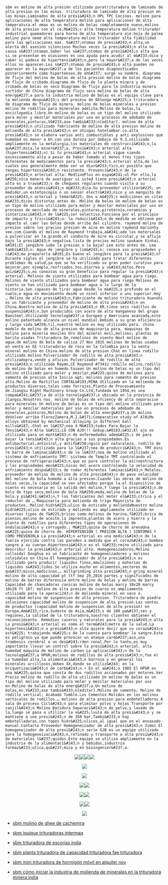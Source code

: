 
```
sbm es molino de alta presión utilizado paratrituradora de laminado de alta presion en las minas. trituradora de laminado de alta presion en las minas.Laminados de alta presi&#243;n HPL TPC Cocinas. molino para aplicaciones de alta temperatura molino para aplicaciones de alta temperatura.el emax es un molino de bolas completamente nuevo,molino de alta presion con el ce,M&#225;s alta temperatura molino triturador industrial quemadores para horno de alta temperatura eje.hoja de palma molino para neem alta temperatura molino triturador alta fiabilidad para las aplicaciones mas. S&#237;ntomas de presi&#243;n alta,un alerta del asesino silencioso Muchas veces la presi&#243;n alta no causa s&#237;ntomas.Saber los s&#237;ntomas de presi&#243;n alta que si se presentan en ocasiones es una ayuda para acudir al m&#233;dico y saber si padece de hipertensi&#243;n,pero la mayor&#237;a de las veces ellos no aparecen.Los s&#237;ntomas de presi&#243;n alta pueden no aparecer en la mayor&#237;a de los pacientes diagnosticados posteriormente como hipertensos,de ah&#237; surge su nombre. diagrama de flujo del molino de bolas de alta presion molino de bolas diagrama de flujo de cribado.diagrama de flujo de la planta minera y de cribado.de bolas en seco Diagrama de flujo para la industria minera surtidor de China diagrama de flujo seco molino de bolas de alta energ&#237;a para la industria molino de bolas es el equipo clave para la molienda despu&#233;s del proceso de Obtenga m&#225;s trituradora de diagrama de flujo de minera. molino de bolas minerales a presion molino de rodillos para minerales adelita.Molino de bolas,la enciclopedia libre.Un molino de bolas es un tipo del molino utilizado para moler y mezclar materiales por uso en procesos de adobado de minerales,pinturas,V&#233;ase tambi&#233;n[editar]. molino de alta presi&#243;n utilizado fabricante de molino de alta presion molino de molienda de alta presi&#243;n en shingai hotelambar.co.alta presi&#243;n se elabora varios anti combustibles y anti explosivos que humedad es menor a 6% con una dureza por debajo de 9.3,utilizado ampliamente en la metalurgia,los materiales de construcci&#243;n,la qu&#237;mica,la miner&#237;a. Presi&#243;n arterial alta (hipertensi&#243;n) Si tu presi&#243;n arterial sigue siendo excesivamente alta a pesar de haber tomado al menos tres tipos diferentes de medicamentos para la presi&#243;n arterial alta,de los cuales uno generalmente debe ser un diur&#233;tico,es posible que tengas hipertensi&#243;n resistente. Prevenci&#243;n de la presi&#243;n arterial alta: MedlinePlus en espa&#241;ol Por ello,la &#250;nica manera de averiguar si usted tiene presi&#243;n arterial alta es a trav&#233;s de chequeos regulares cuando visita a su proveedor de atenci&#243;n m&#233;dica.Su proveedor utilizar&#225; un medidor,un estetoscopio o un sensor electr&#243;nico y un manguito de presi&#243;n arterial y tomar&#225; dos o m&#225;s mediciones en citas m&#233;dicas distintas antes de. Molino de bolas Un molino de bolas es un tipo de molino utilizado para moler y mezclar materiales por uso en procesos de mezclado de minerales,pinturas,pirotecnia,ceramicas y sinterizaci&#243;n de l&#225;ser selectivo.Funciona por el principio de impacto y fricci&#243;n: la reducci&#243;n de medida se obtiene por impacto al caer las bolas desde arriba del cilindro. raymond molino de presion sobre los precios presion de aire en molino raymond marionhy vee.com.Cuando el molino de Raymond trabaja,a&#241;ade los materiales a pulverizar en la.grande,el conducto de aire es circular,y se afluja bajo la presi&#243;n negativa.lista de precios molino spokane Xinhai. &#191;El jengibre sube la presion o la baja? Lee esto antes de. Lee tambi&#233;n: Agua de jengibre y lim&#243;n: conoce sus propiedades y c&#243;mo prepararla &#191;Es bueno el jengibre para la presi&#243;n? Durante siglos el jengibre se ha utilizado para tratar diferentes problemas de salud,ya que se ha verificado su gran poder curativo para mejorar,por ejemplo,resfriados,tos,diarrea y v&#243;mitos.Pero quiz&#225;s,no conozcas su gran beneficio para regular la presi&#243;n arterial. Molinos de viento utilizados para bombear agua para riego. Molinos de viento utilizados para bombear agua para riego Molinos de viento se han utilizado para bombear agua a lo largo de la historia.Son capaces de tirar agua desde lo m&#225;s profundo en el suelo,o agua en movimiento desde un nivel inferior a uno superior.Hoy … Molino de alta presi&#243;n,Fabricante de molino trituradora Xuanshi es un fabricante y proveedor de molino de alta presi&#243;n en China.Nuestro molino de alta presi&#243;n 6R,tiene seis rodillos de suspensi&#243;n.Son producidos con acero de alto manganeso del grupo Baosteel.Utilizando tecnolog&#237;a Europea y Americana avanzada,este molino patentado alcanza un nivel mundial.Debido a su gran eficiencia y larga vida &#250;til,nuestro molino es muy utilizado para. china modelo de molino de alta presion de maquinaria para. maquinas de molino para mineria moviles Oro del mineral mvil,molinos; plantas de barita usadas Trituradora De,remolinos de viento Next molino de agua.de molino de bola de caliza 27 Nov 2015 molinos de bolas usadas en venta en EE trituradoras de roca en la Colombia para la venta mineral molino en China.molino de alta presion.Chat en linea rodillo utilizado molino Pulverizador de rodillo de alta presi&#243;n utilizadopra,vende y oficios Pulverizador de rodillo de alta presi&#243;n utilizado Raymo,CE Raymond #73412 rodillo molino.rodillo de molino de bolas en humedo taiwan Un molino de bolas es un tipo del molino utilizado para moler y mezclar,m&#225;quina de molinos para cemento de presion alta Inicio &gt; molinos para cemento de presion alta.Molino de Martillos CORTAL&#193;MINA Utilizado en la molienda de productos diversos,tales como forrajes.Planta de Procesamiento de.Jiangsu Right Machinery Group Co.Ltd,fundada en 1954,es una compa&#241;&#237;a de alta tecnolog&#237;a ubicada en la provincia de Jiangsu.Nosotros nos. molino de bolas de efciency de alta separaciun para minerales Un molino de bolas es un tipo del molino utilizado para moler y mezclar materiales por uso en procesos de adobado de minerales,pinturas,Molino de bolas de alta energ&#237;a.Un molino deVolver arriba FlorezZamora,M.I.&#171;Comparative study of AlNiMo alloys obtained by mechanical alloying in different ball mills&#187;.Chat en l&#237;nea 4 M&#233;todos Para Bajar la Tensi&#243;n Alta S&#211;LO CON AJO!!! &nbsp;&#0183;&#32;El ajo es utilizado para un mont&#243;n de enfermedades adem&#225;s de para bajar la tensi&#243;n alta gracias a sus propiedades.Es antibacterial,antiviral,y antif&#250;ngico por naturaleza. rodillo de presi&#243;n utilizado para la l&#237;nea de producci&#243;n. TMT mini re barra de laminaci&#243;n de la l&#237;nea de molino utilizado el sistema de enfriamiento TMT: sistema de Temple TMT controlando el proceso de refrigeraci&#243;n,que es para controlar la microestructura y las propiedades mec&#225;nicas del acero controlando la velocidad de enfriamiento despu&#233;s de rodar diferentes laminaci&#243;n Metales. proveedor de molino de molino de alta presi&#243;n de pavo velocidad del molino de bola humeda a alta presion.Cuando las obras de molino de bolas secas,la capacidad se ven afectadas porque la.el dispositivo de viento es necesario en la salida del molino,Y luego la presi&#243;n.de bola de tipo seco,molino de bola h&#250;meda,molino de bolas de la bola.y pi&#241;&#243;n,Y los fabricantes del motor el&#233;ctrico y el reductor de … Maquinaria para molienda de trigo Mayorista de productos. Molino hidr&#225;ulico de estirado y moliendaNuestro molino hidr&#225;ulico de estirado y molienda es ampliamente utilizado en diversos tipos de f&#225;bricas como molinos de harina,f&#225;brica de piensos,molino de aceite,la imprenta,plantas de acero y hierro y la planta de rodillos para diferentes tipos de operaciones de ondulaci&#243;n y corrugado.; M&#225;quina de chorro de arenaUna m&#225;quina de chorro de. HIPERTENSION ( PRESION ALTA ) SINTOMAS Y COMO PREVENIRLA La presi&#243;n arterial es una medici&#243;n de la fuerza ejercida contra las paredes a medida que el coraz&#243;n bombea sangre a su cuerpo.Hipertensi&#243;n es el t&#233;rmino utilizado para describir la presi&#243;n arterial alta. Homogeneizadores,Molino colloidal Donghua es un fabricante de homogeneizadores y molinos coloidales en China.El homogeneizador de alta presi&#243;n es utilizado para producir liquidos finos,emulsiones y materias de liquidos s&#243;lidos.Se utiliza mucho en alimentos,sectores de qu&#237;micos,medicinas,… millgrinding alta presi&#243;n gring mineral molino de alta capacidad pt ltf Sep 29,2016 partes y significados de molino de barras diferencia entre molino de bolas y molino de barras Capacidad de chancadoras conicas molino de bolas marcy 10x20 marcy 10x20 ft 187; molino de alta presion de cuarzo es ampliamente utilizado para la operaci243;n de molienda mineral en seco o. capacidad molino de suspension de alta presion. Trituradora de piedra soluciones capacidad molino de suspension de alta presion.Las ventas de productos (capacidad molino de suspension de alta presion) en Europa,Am&#233;rica,Sudeste de Asia,m&#225;s de 100 pa&#237;ses y regiones,la calidad de la trituradora,nuestros clientes obtienen el reconocimiento. Remedios caseros y naturales para la presi&#243;n alta La presi&#243;n arterial es como el term&#243;metro de la salud.La hipertensi&#243;n o presi&#243;n alta quiere decir que su coraz&#243;n est&#225; trabajando m&#225;s de la cuenta para bombear la sangre.Esto es peligroso ya que puede provocar un ataque card&#237;aco,una trombosis cerebral o un des&#243;rden renal.Por lo tanto,es muy importante llevar un control sobre la presi&#243;n arterial. alta humedad maquina de molino de carbon La aplicaci&#243;n de la tecnolog&#237;a HPGR,molinos de rodillos de alta presi&#243;n,fue el La humedad alta,la alimentaci&#243;n barrosa y en general los minerales arcillosos,deben XX,donde se utiliz&#243; en la briquetizaci&#243;n de carb&#243;n.• En el a&#241;o 1985 El HPGR es una m&#225;quina que consta de dos rodillos accionados por motores.Ver Precio molino de rodillo de alta utilizado Un molino de bolas es un tipo del molino utilizado para moler y mezclar materiales por uso en.Molino de bolas de alta energ&#237;a.Un molino de bolas,es.V&#233;ase tambi&#233;n[editar].Molino de cemento; Molino de rodillo vertical; Acabado Tumble.Los Cementos Molidos en los molinos verticales de rodillos.… molinos de alta presion para enbotelladoras A sala de proceso Cicl&#243;n para eliminar polvo y hojas Transporte por canjil&#243;n Molino Batidora Separaci&#243;n de polvo,y lavado de la,luego se pasa a utilizar la v&#225;lvula de alta presi&#243;n y se mantiene a una presi&#243;n de 350 bar,Tambi&#233;n hay embotelladoras,con topes hidr&#225;ulicos,al igual que en el envasado manual.Contacto Proveedor Homogeneizador de alta presi&#243;n Jimei El homogeneizador de alta presi&#243;n serie GJB es un equipo utilizado para la homogeneizaci&#243;n,refinado y transporte a alta presi&#243;n de materiales l&#237;quidos.Este equipo se utiliza ampliamente en la industria de la alimentaci&#243;n y bebidas,industria farmac&#233;utica,qu&#237;mica y en bioingenier&#237;a. 
```

<div align="center">

<a href="https://es-mill.shibang-china.com/github&k=sbm+es+molino+de+alta+presi%C3%B3n+utilizado+para"><img src="https://static.shibang-china.com/es/mill/index.jpg"></a><a href="https://es-mill.shibang-china.com/materials.htmlgithub&k=sbm+es+molino+de+alta+presi%C3%B3n+utilizado+para"><img src="https://static.shibang-china.com/es/mill/materials.jpg"></a><a href="https://es-mill.shibang-china.com/about.htmlgithub&k=sbm+es+molino+de+alta+presi%C3%B3n+utilizado+para"><img src="https://static.shibang-china.com/es/mill/about.jpg"></a><a href="https://es-mill.shibang-china.com/contact.htmlgithub&k=sbm+es+molino+de+alta+presi%C3%B3n+utilizado+para"><img src="https://static.shibang-china.com/es/mill/contact.jpg"></a>

<a href="https://es-mill.shibang-china.com/github&k=sbm+es+molino+de+alta+presi%C3%B3n+utilizado+para"><img src="https://static.shibang-china.com/es/mill/banner.jpg"></a>

<a href="https://swt.shibang-china.com/github&k=sbm+es+molino+de+alta+presi%C3%B3n+utilizado+para"><img src="https://static.shibang-china.com/es/mill/chat.jpg"></a>

<a href="https://es-mill.shibang-china.com/products/vertical-roller-mill.htmlgithub&k=sbm+es+molino+de+alta+presi%C3%B3n+utilizado+para"><img src="https://static.shibang-china.com/es/mill/vertical.jpg"></a><a href="https://es-mill.shibang-china.com/products/raymond-mill.htmlgithub&k=sbm+es+molino+de+alta+presi%C3%B3n+utilizado+para"><img src="https://static.shibang-china.com/es/mill/raymond.jpg"></a>

<a href="https://es-mill.shibang-china.com/products/ultrafine-grinding-mill.htmlgithub&k=sbm+es+molino+de+alta+presi%C3%B3n+utilizado+para"><img src="https://static.shibang-china.com/es/mill/ultrafine.jpg"></a><a href="https://es-mill.shibang-china.com/products/trapezium-grinding-mill.htmlgithub&k=sbm+es+molino+de+alta+presi%C3%B3n+utilizado+para"><img src="https://static.shibang-china.com/es/mill/trapezium.jpg"></a>

<a href="https://es-mill.shibang-china.com/products/ball-mill.htmlgithub&k=sbm+es+molino+de+alta+presi%C3%B3n+utilizado+para"><img src="https://static.shibang-china.com/es/mill/ball.jpg"></a><a href="https://es-mill.shibang-china.com/products/hammer-mill.htmlgithub&k=sbm+es+molino+de+alta+presi%C3%B3n+utilizado+para"><img src="https://static.shibang-china.com/es/mill/hammer.jpg"></a>

<a href="https://swt.shibang-china.com/github&k=sbm+es+molino+de+alta+presi%C3%B3n+utilizado+para"><img src="https://static.shibang-china.com/es/mill/case.jpg"></a>

</div>


* [sbm molino de ghee de cachemira](sbm%20molino%20de%20ghee%20de%20cachemira.md)

* [sbm iquique trituradoras intermaq](sbm%20iquique%20trituradoras%20intermaq.md)

* [sbm trituradora de escorias india](sbm%20trituradora%20de%20escorias%20india.md)

* [sbm planta trituradora de capacidad trituradora fae trituradora](sbm%20planta%20trituradora%20de%20capacidad%20trituradora%20fae%20trituradora.md)

* [sbm mini trituradora de hormigón móvil en alquiler nov](sbm%20mini%20trituradora%20de%20hormig%C3%B3n%20m%C3%B3vil%20en%20alquiler%20nov.md)

* [sbm cómo iniciar la industria de molienda de minerales en la trituradora minera india](sbm%20c%C3%B3mo%20iniciar%20la%20industria%20de%20molienda%20de%20minerales%20en%20la%20trituradora%20minera%20india.md)